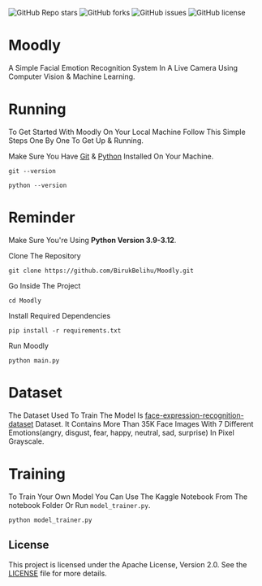 ![GitHub Repo stars](https://img.shields.io/github/stars/BirukBelihu/FaceMaskDetector)
![GitHub forks](https://img.shields.io/github/forks/BirukBelihu/FaceMaskDetector)
![GitHub issues](https://img.shields.io/github/issues/BirukBelihu/FaceMaskDetector)
![GitHub license](https://img.shields.io/github/license/BirukBelihu/FaceMaskDetector)

# Moodly

A Simple Facial Emotion Recognition System In A Live Camera Using Computer Vision & Machine Learning.

# Running

To Get Started With Moodly On Your Local Machine Follow This Simple Steps One By One To Get Up & Running.

Make Sure You Have [Git](https://git-scm.com/) & [Python](https://python.org) Installed On Your Machine.

```
git --version
```

```
python --version
```

# Reminder
Make Sure You're Using **Python Version 3.9-3.12**.

Clone The Repository

```
git clone https://github.com/BirukBelihu/Moodly.git
```

Go Inside The Project

```
cd Moodly
```

Install Required Dependencies

```
pip install -r requirements.txt
```

Run Moodly
```
python main.py
```

# Dataset
The Dataset Used To Train The Model Is [face-expression-recognition-dataset](https://www.kaggle.com/datasets/jonathanoheix/face-expression-recognition-dataset) Dataset. It Contains More Than 35K Face Images With 7 Different Emotions(angry, disgust, fear, happy, neutral, sad, surprise) In Pixel Grayscale.

# Training
To Train Your Own Model You Can Use The Kaggle Notebook From The notebook Folder Or Run ```model_trainer.py```.

```
python model_trainer.py
```

## License

This project is licensed under the Apache License, Version 2.0. See the [LICENSE](LICENSE) file for more details.

